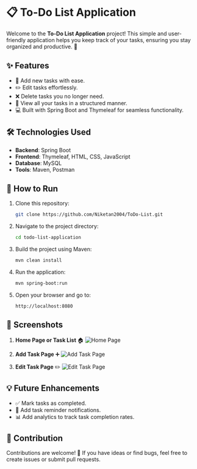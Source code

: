 # 📋 To-Do List Application

Welcome to the **To-Do List Application** project! This simple and user-friendly application helps you keep track of your tasks, ensuring you stay organized and productive. 🚀

## ✨ Features

- 📝 Add new tasks with ease.
- ✏️ Edit tasks effortlessly.
- ❌ Delete tasks you no longer need.
- 📆 View all your tasks in a structured manner.
- 💻 Built with Spring Boot and Thymeleaf for seamless functionality.

## 🛠️ Technologies Used

- **Backend**: Spring Boot
- **Frontend**: Thymeleaf, HTML, CSS, JavaScript
- **Database**: MySQL
- **Tools**: Maven, Postman

## 🎯 How to Run

1. Clone this repository:
   ```bash
   git clone https://github.com/Niketan2004/ToDo-List.git
   ```

2. Navigate to the project directory:
   ```bash
   cd todo-list-application
   ```

3. Build the project using Maven:
   ```bash
   mvn clean install
   ```

4. Run the application:
   ```bash
   mvn spring-boot:run
   ```

5. Open your browser and go to:
   ```
   http://localhost:8080
   ```

## 📸 Screenshots

1. **Home Page or Task List** 🏠
   ![Home Page](https://i.imgur.com/MsuDdQQ.png)

2. **Add Task Page** ➕
   ![Add Task Page]( https://i.imgur.com/1xGZJRw.png)

3. **Edit Task Page** ✏️
   ![Edit Task Page](https://i.imgur.com/l0gNIE0.png)


## 💡 Future Enhancements

- ✅ Mark tasks as completed.
- 🔔 Add task reminder notifications.
- 📊 Add analytics to track task completion rates.

## 🤝 Contribution

Contributions are welcome! 🎉 If you have ideas or find bugs, feel free to create issues or submit pull requests. 

